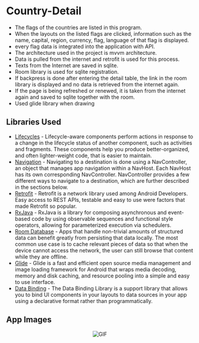 # Country-Detail

* The flags of the countries are listed in this program.
* When the layouts on the listed flags are clicked, information such as the name, capital, region, currency, flag, language of that flag is displayed.
* every flag data is integrated into the application with API.
* The architecture used in the project is mvvm architecture.
* Data is pulled from the internet and retrofit is used for this process.
* Texts from the Internet are saved in sqlite.
* Room library is used for sqlite registration.
* If backpress is done after entering the detail table, the link in the room library is displayed and no data is retrieved from the internet again.
* If the page is being refreshed or renewed, it is taken from the internet again and saved to sqlite together with the room.
* Used glide library when drawing

Libraries Used
--------------
* [Lifecycles][1] - Lifecycle-aware components perform actions in response to a change in the lifecycle status of another component, such as activities and fragments. These components help you produce better-organized, and often lighter-weight code, that is easier to maintain.
* [Navigation][2] - Navigating to a destination is done using a NavController, an object that manages app navigation within a NavHost. Each NavHost has its own corresponding NavController. NavController provides a few different ways to navigate to a destination, which are further described in the sections below.
* [Retrofit][3] - Retrofit is a network library used among Android Developers. Easy access to REST APIs, testable and easy to use were factors that made Retrofit so popular.
* [RxJava][4] - RxJava is a library for composing asynchronous and event-based code by using observable sequences and functional style operators, allowing for parameterized execution via schedulers.
* [Room Database][5] - Apps that handle non-trivial amounts of structured data can benefit greatly from persisting that data locally. The most common use case is to cache relevant pieces of data so that when the device cannot access the network, the user can still browse that content while they are offline.
* [Glide][6] - Glide is a fast and efficient open source media management and image loading framework for Android that wraps media decoding, memory and disk caching, and resource pooling into a simple and easy to use interface.
* [Data Binding][7] - The Data Binding Library is a support library that allows you to bind UI components in your layouts to data sources in your app using a declarative format rather than programmatically.

App Images
--------------
<p align="center">
  <img src="https://user-images.githubusercontent.com/71982171/208989927-612c223a-e1f0-4000-9abc-b9edb274db2f.gif" alt="GIF" />
</p>


[1]: https://developer.android.com/jetpack/androidx/releases/lifecycle
[2]: https://developer.android.com/guide/navigation/navigation-navigate
[3]: https://square.github.io/retrofit/
[4]: https://github.com/ReactiveX/RxJava
[5]: https://developer.android.com/training/data-storage/room
[6]: https://github.com/bumptech/glide
[7]: https://developer.android.com/topic/libraries/data-binding
